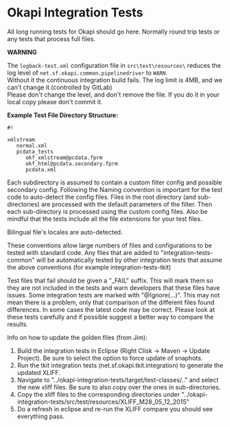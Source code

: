 # Okapi Integration Tests #

All long running tests for Okapi should go here. Normally round trip tests or any tests that process full files.

**WARNING**

The `logback-test.xml` configuration file in `src\test\resources\` reduces the log level of `net.sf.okapi.common.pipelinedriver` to `WARN`.<br>
Without it the continuous integration build fails. The log limit is 4MB, and we can't change it (controlled by GitLab)<br>
Please don't change the level, and don't remove the file. If you do it in your local copy please don't commit it.

**Example Test File Directory Structure:**


```
#!

xmlstream
   normal.xml
   pcdata_tests
      okf_xmlstream@pcdata.fprm
      okf_html@pcdata.secondary.fprm
      pcdata.xml
```

Each subdirectory is assumed to contain a custom filter config and possible secondary config. Following the Naming convention is important for the test code to auto-detect the config files. Files in the root directory (and sub-directories) are processed with the default parameters of the filter. Then each sub-directory is processed using the custom config files. Also be mindful that the tests include all the file extensions for your test files.

Bilingual file's locales are auto-detected.

These conventions allow large numbers of files and configurations to be tested with standard code. Any files that are added to "integration-tests-common" will be automatically tested by other integration tests that assume the above conventions (for example integration-tests-tkit)

Test files that fail should be given a "_FAIL" suffix. This will mark them so they are not included in the tests and warn developers that these files have issues. Some integration tests are marked with "@Ignore(...)". This may not mean there is a problem, only that comparison of the different files found differences. In some cases the latest code may be correct. Please look at these tests carefully and if possible suggest a better way to compare the results.

Info on how to update the golden files (from Jim):

1.	Build the integration tests in Eclipse (Right Clisk -> Maven -> Update Project). Be sure to select the option to force update of snaphots.
2.	Run the tkit integration tests (net.sf.okapi.tkit.integration) to generate the updated XLIFF.
3.	Navigate to "../okapi-integration-tests/target/test-classes/.." and select the new xliff files. Be sure to also copy over the ones in sub-directories.
4.	Copy the xliff files to the corresponding directories under "../okapi-integration-tests/src/test/resources/XLIFF_M28_05_12_2015"
5.	Do a refresh in eclipse and re-run the XLIFF compare you should see everything pass.
